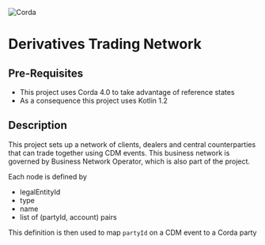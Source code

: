 ![Corda](https://www.corda.net/wp-content/uploads/2016/11/fg005_corda_b.png)

# Derivatives Trading Network

## Pre-Requisites

   * This project uses Corda 4.0 to take advantage of reference states
   * As a consequence this project uses Kotlin 1.2

## Description

This project sets up a network of clients, dealers and central counterparties that can trade together using CDM events. This business network is governed by Business Network Operator, which is also part of the project.

Each node is defined by 

   * legalEntityId
   * type
   * name
   * list of (partyId, account) pairs
   
This definition is then used to map `partyId` on a CDM event to a Corda party